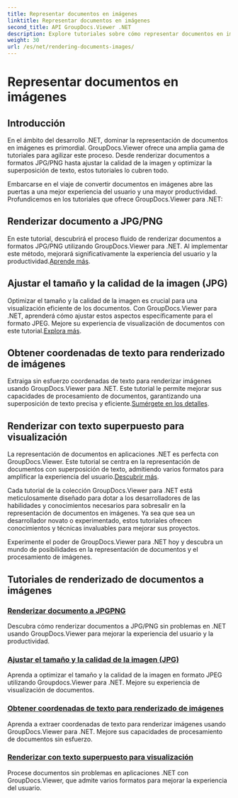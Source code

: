 ```yaml
---
title: Representar documentos en imágenes
linktitle: Representar documentos en imágenes
second_title: API GroupDocs.Viewer .NET
description: Explore tutoriales sobre cómo representar documentos en imágenes usando GroupDocs.Viewer para .NET. Optimice la calidad de la imagen, extraiga coordenadas de texto y mejore la experiencia del usuario.
weight: 30
url: /es/net/rendering-documents-images/
---
```


# Representar documentos en imágenes

## Introducción

En el ámbito del desarrollo .NET, dominar la representación de documentos en imágenes es primordial. GroupDocs.Viewer ofrece una amplia gama de tutoriales para agilizar este proceso. Desde renderizar documentos a formatos JPG/PNG hasta ajustar la calidad de la imagen y optimizar la superposición de texto, estos tutoriales lo cubren todo.

Embarcarse en el viaje de convertir documentos en imágenes abre las puertas a una mejor experiencia del usuario y una mayor productividad. Profundicemos en los tutoriales que ofrece GroupDocs.Viewer para .NET:

## Renderizar documento a JPG/PNG
 En este tutorial, descubrirá el proceso fluido de renderizar documentos a formatos JPG/PNG utilizando GroupDocs.Viewer para .NET. Al implementar este método, mejorará significativamente la experiencia del usuario y la productividad.[Aprende más](./render-jpg-png/).

## Ajustar el tamaño y la calidad de la imagen (JPG)
 Optimizar el tamaño y la calidad de la imagen es crucial para una visualización eficiente de los documentos. Con GroupDocs.Viewer para .NET, aprenderá cómo ajustar estos aspectos específicamente para el formato JPEG. Mejore su experiencia de visualización de documentos con este tutorial.[Explora más](./adjust-image-size-and-quality-jpg/).

## Obtener coordenadas de texto para renderizado de imágenes
Extraiga sin esfuerzo coordenadas de texto para renderizar imágenes usando GroupDocs.Viewer para .NET. Este tutorial le permite mejorar sus capacidades de procesamiento de documentos, garantizando una superposición de texto precisa y eficiente.[Sumérgete en los detalles](./get-text-coordinates-image/).

## Renderizar con texto superpuesto para visualización
 La representación de documentos en aplicaciones .NET es perfecta con GroupDocs.Viewer. Este tutorial se centra en la representación de documentos con superposición de texto, admitiendo varios formatos para amplificar la experiencia del usuario.[Descubrir más](./render-with-text-overlay/).

Cada tutorial de la colección GroupDocs.Viewer para .NET está meticulosamente diseñado para dotar a los desarrolladores de las habilidades y conocimientos necesarios para sobresalir en la representación de documentos en imágenes. Ya sea que sea un desarrollador novato o experimentado, estos tutoriales ofrecen conocimientos y técnicas invaluables para mejorar sus proyectos.

Experimente el poder de GroupDocs.Viewer para .NET hoy y descubra un mundo de posibilidades en la representación de documentos y el procesamiento de imágenes.

## Tutoriales de renderizado de documentos a imágenes
### [Renderizar documento a JPGPNG](./render-jpg-png/)
Descubra cómo renderizar documentos a JPG/PNG sin problemas en .NET usando GroupDocs.Viewer para mejorar la experiencia del usuario y la productividad.
### [Ajustar el tamaño y la calidad de la imagen (JPG)](./adjust-image-size-and-quality-jpg/)
Aprenda a optimizar el tamaño y la calidad de la imagen en formato JPEG utilizando Groupdocs.Viewer para .NET. Mejore su experiencia de visualización de documentos.
### [Obtener coordenadas de texto para renderizado de imágenes](./get-text-coordinates-image/)
Aprenda a extraer coordenadas de texto para renderizar imágenes usando GroupDocs.Viewer para .NET. Mejore sus capacidades de procesamiento de documentos sin esfuerzo.
### [Renderizar con texto superpuesto para visualización](./render-with-text-overlay/)
Procese documentos sin problemas en aplicaciones .NET con GroupDocs.Viewer, que admite varios formatos para mejorar la experiencia del usuario.